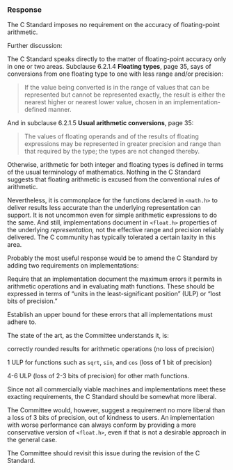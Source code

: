 ### Response

The C Standard imposes no requirement on the accuracy of floating-point
arithmetic.

Further discussion:

The C Standard speaks directly to the matter of floating-point accuracy only in
one or two areas. Subclause 6.2.1.4 **Floating types**, page 35, says of
conversions from one floating type to one with less range and/or precision:

> If the value being converted is in the range of values that can be represented
> but cannot be represented exactly, the result is either the nearest higher or
> nearest lower value, chosen in an implementation-defined manner.

And in subclause 6.2.1.5 **Usual arithmetic conversions**, page 35:

> The values of floating operands and of the results of floating expressions may
> be represented in greater precision and range than that required by the type;
> the types are not changed thereby.

Otherwise, arithmetic for both integer and floating types is defined in terms of
the usual terminology of mathematics. Nothing in the C Standard suggests that
floating arithmetic is excused from the conventional rules of arithmetic.

Nevertheless, it is commonplace for the functions declared in `<math.h>` to
deliver results less accurate than the underlying representation can support. It
is not uncommon even for simple arithmetic expressions to do the same. And
still, implementations document in `<float.h>` properties of the underlying
*representation,* not the effective range and precision reliably delivered. The
C community has typically tolerated a certain laxity in this area.

Probably the most useful response would be to amend the C Standard by adding two
requirements on implementations:

Require that an implementation document the maximum errors it permits in
arithmetic operations and in evaluating math functions. These should be
expressed in terms of “units in the least-significant position” (ULP) or “lost
bits of precision.”

Establish an upper bound for these errors that all implementations must adhere
to.

The state of the art, as the Committee understands it, is:

correctly rounded results for arithmetic operations (no loss of precision)

1 ULP for functions such as `sqrt`, `sin`, and `cos` (loss of 1 bit of
precision)

4-6 ULP (loss of 2-3 bits of precision) for other math functions.

Since not all commercially viable machines and implementations meet these
exacting requirements, the C Standard should be somewhat more liberal.

The Committee would, however, suggest a requirement no more liberal than a loss
of 3 bits of precision, out of kindness to users. An implementation with worse
performance can always conform by providing a more conservative version of
`<float.h>`, even if that is not a desirable approach in the general case.

The Committee should revisit this issue during the revision of the C Standard.

